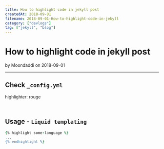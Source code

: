```yaml
---
title: How to highlight code in jekyll post
createdAt: 2018-09-01
filename: 2018-09-01-How-to-highlight-code-in-jekyll
category: ["devlogs"]
tag: ["jekyll", "blog"]
---
```


# How to highlight code in jekyll post

by Moondaddi on 2018-09-01

---

## Check `_config.yml`

highlighter: rouge

<br />

## Usage - `Liquid templating`

```rb
{% highlight some-language %}
...
{% endhighlight %}
```

